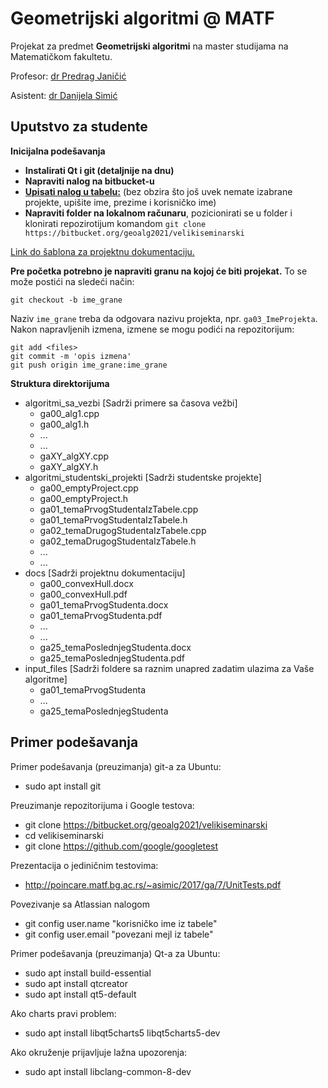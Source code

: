 # Geometrijski algoritmi @ MATF

Projekat za predmet **Geometrijski algoritmi** na master studijama na Matematičkom fakultetu.

Profesor: [dr Predrag Janičić](www.matf.bg.ac.rs/~janicic)

Asistent: [dr Danijela Simić](www.matf.bg.ac.rs/~danijela)


## Uputstvo za studente

**Inicijalna podešavanja**

   * **Instalirati Qt i git (detaljnije na dnu)**
   * **Napraviti nalog na bitbucket-u**
   * **[Upisati nalog u tabelu:](https://docs.google.com/spreadsheets/d/1S-QJQNRnt59KoZLHLpdVfhZbjv8NLtsucuAXb112wHg/edit?usp=sharing)** (bez obzira što još uvek nemate izabrane projekte, upišite ime, prezime i korisničko ime)
   * **Napraviti folder na lokalnom računaru**, pozicionirati se u folder i klonirati repozirotijum komandom ```git clone https://bitbucket.org/geoalg2021/velikiseminarski```

[Link do šablona za projektnu dokumentaciju.](https://docs.google.com/document/d/1m8cPjdLozvlJ_rWD65epozbCq894KYWkZ6jXciUtN38/edit?usp=sharing)

**Pre početka potrebno je napraviti granu na kojoj će biti projekat.** To se može postići na sledeći način:
```
git checkout -b ime_grane
```
Naziv `ime_grane` treba da odgovara nazivu projekta, npr. `ga03_ImeProjekta`. Nakon napravljenih izmena, izmene se mogu podići na repozitorijum:
```
git add <files>
git commit -m 'opis izmena'
git push origin ime_grane:ime_grane
```

**Struktura direktorijuma**

   * algoritmi_sa_vezbi [Sadrži primere sa časova vežbi]
      * ga00_alg1.cpp
      *  ga00_alg1.h
      *  ...
      *  ...
      *  gaXY_algXY.cpp
      *  gaXY_algXY.h
   * algoritmi_studentski_projekti [Sadrži studentske projekte]
      *  ga00_emptyProject.cpp
      *  ga00_emptyProject.h
      *  ga01_temaPrvogStudentaIzTabele.cpp
      *  ga01_temaPrvogStudentaIzTabele.h
      *  ga02_temaDrugogStudentaIzTabele.cpp
      *  ga02_temaDrugogStudentaIzTabele.h
      *  ...
      *  ...
   * docs [Sadrži projektnu dokumentaciju]
      *  ga00_convexHull.docx
      *  ga00_convexHull.pdf
      *  ga01_temaPrvogStudenta.docx
      *  ga01_temaPrvogStudenta.pdf
      *  ...
      *  ...
      *  ga25_temaPoslednjegStudenta.docx
      *  ga25_temaPoslednjegStudenta.pdf
   * input_files [Sadrži foldere sa raznim unapred zadatim ulazima za Vaše algoritme]
      *  ga01_temaPrvogStudenta
      *  ...
      *  ga25_temaPoslednjegStudenta

## Primer podešavanja

Primer podešavanja (preuzimanja) git-a za Ubuntu:

  * sudo apt install git

Preuzimanje repozitorijuma i Google testova:

  * git clone https://bitbucket.org/geoalg2021/velikiseminarski
  * cd velikiseminarski
  * git clone https://github.com/google/googletest

Prezentacija o jediničnim testovima:

  * http://poincare.matf.bg.ac.rs/~asimic/2017/ga/7/UnitTests.pdf

Povezivanje sa Atlassian nalogom

  * git config user.name "korisničko ime iz tabele"
  * git config user.email "povezani mejl iz tabele"

Primer podešavanja (preuzimanja) Qt-a za Ubuntu:

   * sudo apt install build-essential
   * sudo apt install qtcreator
   * sudo apt install qt5-default

Ako charts pravi problem:

   * sudo apt install libqt5charts5 libqt5charts5-dev

Ako okruženje prijavljuje lažna upozorenja:

   * sudo apt install libclang-common-8-dev

